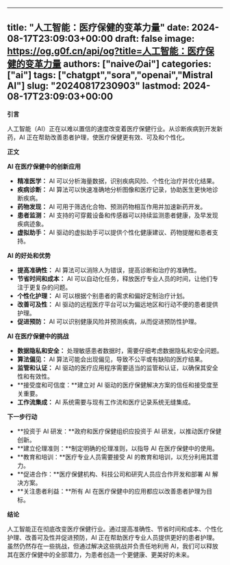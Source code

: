 
---
title: "人工智能：医疗保健的变革力量"
date: 2024-08-17T23:09:03+00:00
draft: false
image: https://og.g0f.cn/api/og?title=人工智能：医疗保健的变革力量
authors: ["naiveのai"]
categories: ["ai"]
tags: ["chatgpt","sora","openai","Mistral AI"]
slug: "20240817230903"
lastmod: 2024-08-17T23:09:03+00:00
---
**引言**

人工智能（AI）正在以难以置信的速度改变着医疗保健行业。从诊断疾病到开发新药，AI 正在帮助改善患者护理，使医疗保健更有效、可及和个性化。

**正文**

**AI 在医疗保健中的创新应用**

* **精准医学：** AI 可以分析海量数据，识别疾病风险、个性化治疗并优化结果。
* **疾病诊断：** AI 算法可以快速准确地分析图像和医疗记录，协助医生更快地诊断疾病。
* **药物发现：** AI 可用于筛选化合物、预测药物相互作用并加速新药开发。
* **患者监测：** AI 支持的可穿戴设备和传感器可以持续监测患者健康，及早发现疾病迹象。
* **虚拟助手：** AI 驱动的虚拟助手可以提供个性化健康建议、药物提醒和患者支持。

**AI 的好处和优势**

* **提高准确性：** AI 算法可以消除人为错误，提高诊断和治疗的准确性。
* **节省时间和成本：** AI 可以自动化任务，释放医疗专业人员的时间，让他们专注于更复杂的问题。
* **个性化护理：** AI 可以根据个别患者的需求和偏好定制治疗计划。
* **改善可及性：** AI 驱动的远程医疗平台可以为偏远地区和行动不便的患者提供护理。
* **促进预防：** AI 可以识别健康风险并预测疾病，从而促进预防性护理。

**AI 在医疗保健中的挑战**

* **数据隐私和安全：** 处理敏感患者数据时，需要仔细考虑数据隐私和安全问题。
* **算法偏见：** AI 算法可能会出现偏见，导致不公平或有缺陷的医疗结果。
* **监管和认证：** AI 驱动的医疗应用程序需要适当的监管和认证，以确保其安全性和有效性。
* **接受度和可信度：**建立对 AI 驱动的医疗保健解决方案的信任和接受度至关重要。
* **工作流集成：** AI 系统需要与现有工作流和医疗记录系统无缝集成。

**下一步行动**

* **投资于 AI 研发：**政府和医疗保健组织应投资于 AI 研发，以推动医疗保健创新。
* **建立伦理准则：**制定明确的伦理准则，以指导 AI 在医疗保健中的使用。
* **教育和培训：**医疗专业人员需要接受 AI 的教育和培训，以充分利用其潜力。
* **促进合作：**医疗保健机构、科技公司和研究人员应合作开发和部署 AI 解决方案。
* **关注患者利益：**所有 AI 在医疗保健中的应用都应以改善患者护理为目标。

**结论**

人工智能正在彻底改变医疗保健行业。通过提高准确性、节省时间和成本、个性化护理、改善可及性并促进预防，AI 正在帮助医疗专业人员提供更好的患者护理。虽然仍然存在一些挑战，但通过解决这些挑战并负责任地利用 AI，我们可以释放其在医疗保健中的全部潜力，为患者创造一个更健康、更美好的未来。